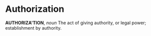 # Authorization

**AUTHORIZA'TION**, _noun_ The act of giving authority, or legal power; establishment by authority.